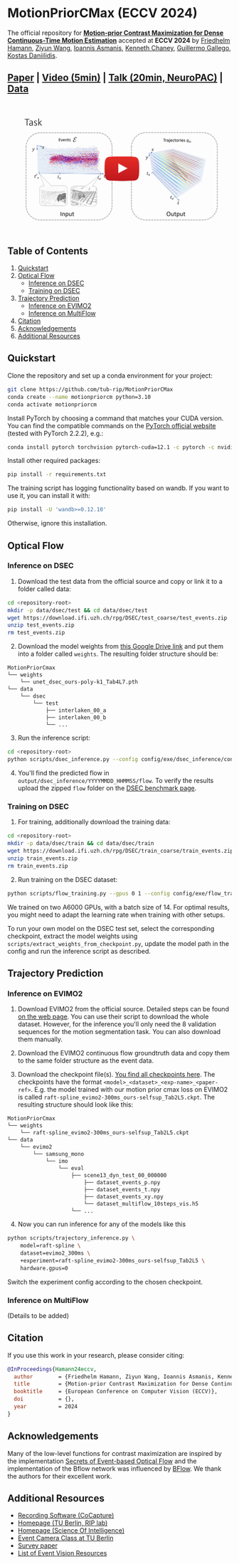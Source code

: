 # MotionPriorCMax (ECCV 2024)

The official repository for [**Motion-prior Contrast Maximization for Dense Continuous-Time Motion Estimation**](https://arxiv.org/abs/2407.10802) accepted at **ECCV 2024** by [Friedhelm Hamann](https://friedhelmhamann.github.io/), [Ziyun Wang](https://ziyunclaudewang.github.io/), [Ioannis Asmanis](https://www.grasp.upenn.edu/people/ioannis-asmanis/), [Kenneth Chaney](https://scholar.google.com/citations?user=sIsVwNAAAAAJ&hl=en), [Guillermo Gallego](https://sites.google.com/view/guillermogallego), [Kostas Daniilidis](https://www.cis.upenn.edu/~kostas/).

<h2 align="left">

[Paper](https://arxiv.org/abs/2407.10802) | [Video (5min)](https://youtu.be/Pwnn3Xl9tSk) | [Talk (20min, NeuroPAC)](https://youtu.be/8b1FNsmsvNc) | [Data](https://drive.google.com/file/d/1YRlvjl0BiNxSQ-jZlw7QcebiBe7Zm2l9/view?usp=drive_link)

</h2>

[![Motion-prior Contrast Maximization for Dense Continuous-Time Motion Estimation](docs/img/video_cover.png)](https://youtu.be/Pwnn3Xl9tSk)

## Table of Contents

1. [Quickstart](#quickstart)
2. [Optical Flow](#optical-flow)
   - [Inference on DSEC](#inference-on-dsec)
   - [Training on DSEC](#training-on-dsec)
3. [Trajectory Prediction](#trajectory-prediction)
   - [Inference on EVIMO2](#inference-on-evimo2)
   - [Inference on MultiFlow](#inference-on-multiflow)
4. [Citation](#citation)
5. [Acknowledgements](#acknowledgements)
6. [Additional Resources](#additional-resources)

## Quickstart

Clone the repository and set up a conda environment for your project:

```bash
git clone https://github.com/tub-rip/MotionPriorCMax
conda create --name motionpriorcm python=3.10
conda activate motionpriorcm
```

Install PyTorch by choosing a command that matches your CUDA version. You can find the compatible commands on the [PyTorch official website](https://pytorch.org/get-started/locally/) (tested with PyTorch 2.2.2), e.g.:

```bash
conda install pytorch torchvision pytorch-cuda=12.1 -c pytorch -c nvidia
```

Install other required packages:

```bash
pip install -r requirements.txt
```

The training script has logging functionality based on wandb. If you want to use it, you can install it with:

```bash
pip install -U 'wandb>=0.12.10'
```

Otherwise, ignore this installation.

## Optical Flow

### Inference on DSEC

1. Download the test data from the official source and copy or link it to a folder called data:

```bash
cd <repository-root>
mkdir -p data/dsec/test && cd data/dsec/test
wget https://download.ifi.uzh.ch/rpg/DSEC/test_coarse/test_events.zip
unzip test_events.zip
rm test_events.zip
```

2. Download the model weights from [this Google Drive link](https://drive.google.com/file/d/1CPA4wXqZtLAc7o1haqWP-wZsM1dJHcX0/view?usp=sharing) and put them into a folder called `weights`. The resulting folder structure should be:

```
MotionPriorCmax
└── weights
    └── unet_dsec_ours-poly-k1_Tab4L7.pth
└── data
    └── dsec
        └── test
            ├── interlaken_00_a
            ├── interlaken_00_b
            └── ...
```

3. Run the inference script:

```bash
cd <repository-root>
python scripts/dsec_inference.py --config config/exe/dsec_inference/config.yaml
```

4. You'll find the predicted flow in `output/dsec_inference/YYYYMMDD_HHMMSS/flow`. To verify the results upload the zipped `flow` folder on the [DSEC benchmark page](https://dsec.ifi.uzh.ch/uzh/dsec-flow-optical-flow-benchmark/).

### Training on DSEC

1. For training, additionally download the training data:

```bash
cd <repository-root>
mkdir -p data/dsec/train && cd data/dsec/train
wget https://download.ifi.uzh.ch/rpg/DSEC/train_coarse/train_events.zip
unzip train_events.zip
rm train_events.zip
```

2. Run training on the DSEC dataset:

```bash
python scripts/flow_training.py --gpus 0 1 --config config/exe/flow_training/dsec.yaml
```

We trained on two A6000 GPUs, with a batch size of 14. For optimal results, you might need to adapt the learning rate when training with other setups.

To run your own model on the DSEC test set, select the corresponding checkpoint, extract the model weights using `scripts/extract_weights_from_checkpoint.py`, update the model path in the config and run the inference script as described.

## Trajectory Prediction

### Inference on EVIMO2

1. Download EVIMO2 from the official source. Detailed steps can be found [on the web page](https://better-flow.github.io/evimo/download_evimo_2.html). You can use their script to download the whole dataset. However, for the inference you'll only need the 8 validation sequences for the motion segmentation task. You can also download them manually.

2. Download the EVIMO2 continuous flow groundtruth data and copy them to the same folder structure as the event data.

3. Download the checkpoint file(s). [You find all checkpoints here](https://drive.google.com/drive/folders/1rIScxpsw13skVMW1RxqNxw3nWgVyyU6h?usp=drive_link). The checkpoints have the format `<model>_<dataset>_<exp-name>_<paper-ref>`. E.g. the model trained with our motion prior cmax loss on EVIMO2 is called `raft-spline_evimo2-300ms_ours-selfsup_Tab2L5.ckpt`. The resulting structure should look like this:

```
MotionPriorCmax
└── weights
    └── raft-spline_evimo2-300ms_ours-selfsup_Tab2L5.ckpt
└── data
    └── evimo2
        └── samsung_mono
            └── imo
                └── eval
                    ├── scene13_dyn_test_00_000000
                        ├── dataset_events_p.npy
                        ├── dataset_events_t.npy
                        ├── dataset_events_xy.npy
                        └── dataset_multiflow_10steps_vis.h5
                    └── ...
```

4. Now you can run inference for any of the models like this

```bash
python scripts/trajectory_inference.py \
    model=raft-spline \
    dataset=evimo2_300ms \
    +experiment=raft-spline_evimo2-300ms_ours-selfsup_Tab2L5 \
    hardware.gpus=0
```

Switch the experiment config according to the chosen checkpoint.

### Inference on MultiFlow

(Details to be added)

## Citation

If you use this work in your research, please consider citing:

```bibtex
@InProceedings{Hamann24eccv,
  author        = {Friedhelm Hamann, Ziyun Wang, Ioannis Asmanis, Kenneth Chaney, Guillermo Gallego, Kostas Daniilidis},
  title         = {Motion-prior Contrast Maximization for Dense Continuous-Time Motion Estimation},
  booktitle     = {European Conference on Computer Vision (ECCV)},
  doi           = {},
  year          = 2024
}
```

## Acknowledgements

Many of the low-level functions for contrast maximization are inspired by the implementation [Secrets of Event-based Optical Flow](https://github.com/tub-rip/event_based_optical_flow) and the implementation of the Bflow network was influenced by [BFlow](https://github.com/uzh-rpg/bflow). We thank the authors for their excellent work.

## Additional Resources

* [Recording Software (CoCapture)](https://github.com/tub-rip/CoCapture)
* [Homepage (TU Berlin, RIP lab)](https://sites.google.com/view/guillermogallego/research/event-based-vision)
* [Homepage (Science Of Intelligence)](https://www.scienceofintelligence.de/)
* [Event Camera Class at TU Berlin](https://sites.google.com/view/guillermogallego/teaching/event-based-robot-vision)
* [Survey paper](http://rpg.ifi.uzh.ch/docs/EventVisionSurvey.pdf)
* [List of Event Vision Resources](https://github.com/uzh-rpg/event-based_vision_resources)